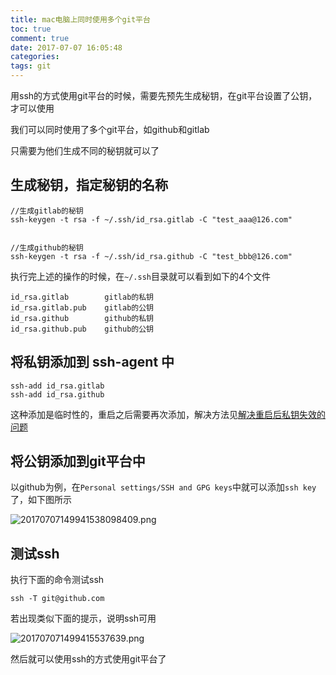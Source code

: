 ```yaml
---
title: mac电脑上同时使用多个git平台
toc: true
comment: true
date: 2017-07-07 16:05:48
categories:
tags: git
---
```




用ssh的方式使用git平台的时候，需要先预先生成秘钥，在git平台设置了公钥，才可以使用

我们可以同时使用了多个git平台，如github和gitlab

只需要为他们生成不同的秘钥就可以了


<!--more-->

## 生成秘钥，指定秘钥的名称

```
//生成gitlab的秘钥
ssh-keygen -t rsa -f ~/.ssh/id_rsa.gitlab -C "test_aaa@126.com"


//生成github的秘钥
ssh-keygen -t rsa -f ~/.ssh/id_rsa.github -C "test_bbb@126.com"
```

执行完上述的操作的时候，在`~/.ssh`目录就可以看到如下的4个文件

```
id_rsa.gitlab        gitlab的私钥
id_rsa.gitlab.pub    gitlab的公钥
id_rsa.github        github的私钥
id_rsa.github.pub    github的公钥
```


## 将私钥添加到 ssh-agent 中
```
ssh-add id_rsa.gitlab
ssh-add id_rsa.github
```
这种添加是临时性的，重启之后需要再次添加，解决方法见[解决重启后私钥失效的问题](http://16bh.github.io/2017/07/07/%E8%A7%A3%E5%86%B3%E9%87%8D%E5%90%AF%E5%90%8E%E7%A7%81%E9%92%A5%E5%A4%B1%E6%95%88%E7%9A%84%E9%97%AE%E9%A2%98/)

## 将公钥添加到git平台中

以github为例，在`Personal settings/SSH and GPG keys`中就可以添加`ssh key`了，如下图所示

![20170707149941538098409.png](/images/20170707149941538098409.png)


## 测试ssh

执行下面的命令测试ssh

```
ssh -T git@github.com
```

若出现类似下面的提示，说明ssh可用

![201707071499415537639.png](/images/201707071499415537639.png)

然后就可以使用ssh的方式使用git平台了

